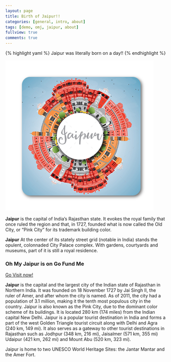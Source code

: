 ```yaml
---
layout: page
title: Birth of Jaipur!!
categories: [general, intro, about]
tags: [demo, omj, jaipur, about]
fullview: true
comments: true
---
```


{% highlight yaml %}
Jaipur was literally born on a day!!
{% endhighlight %}

![OhMyJaipur_logo](assets/media/JApp.png)

**Jaipur** is the capital of India’s Rajasthan state. It evokes the royal family that once ruled the region and that, in 1727, founded what is now called the Old City, or “Pink City” for its trademark building color.

**Jaipur** At the center of its stately street grid (notable in India) stands the opulent, colonnaded City Palace complex. With gardens, courtyards and museums, part of it is still a royal residence.

### Oh My Jaipur is on Go Fund Me

<a class="btn btn-default" href="https://ohmyjaipur.com/">Go Visit now!</a>

**Jaipur** is the capital and the largest city of the Indian state of Rajasthan in Northern India. It was founded on 18 November 1727 by Jai Singh II, the ruler of Amer, and after whom the city is named. As of 2011, the city had a population of 3.1 million, making it the tenth most populous city in the country. Jaipur is also known as the Pink City, due to the dominant color scheme of its buildings. It is located 280 km (174 miles) from the Indian capital New Delhi. Jaipur is a popular tourist destination in India and forms a part of the west Golden Triangle tourist circuit along with Delhi and Agra (240 km, 149 mi). It also serves as a gateway to other tourist destinations in Rajasthan such as Jodhpur (348 km, 216 mi), Jaisalmer (571 km, 355 mi) Udaipur (421 km, 262 mi) and Mount Abu (520 km, 323 mi).

Jaipur is home to two UNESCO World Heritage Sites: the Jantar Mantar and the Amer Fort.
